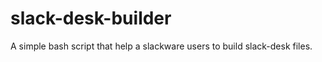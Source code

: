 slack-desk-builder
==================

A simple bash script that help a slackware users to build slack-desk files.

